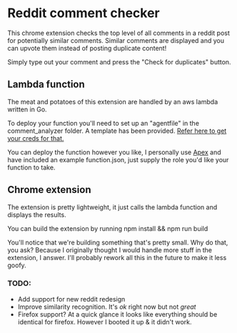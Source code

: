 # Reddit comment checker
This chrome extension checks the top level of all comments in a reddit post for potentially similar comments. Similar comments are displayed and you can upvote them instead of posting duplicate content!

Simply type out your comment and press the "Check for duplicates" button.

## Lambda function
The meat and potatoes of this extension are handled by an aws lambda written in Go.

To deploy your function you'll need to set up an "agentfile" in the comment_analyzer folder. A template has been provided. [Refer here to get your creds for that.](https://github.com/reddit-archive/reddit/wiki/oauth2)

You can deploy the function however you like, I personally use [Apex](http://apex.run/) and have included an example function.json, just supply the role you'd like your function to take.

## Chrome extension
The extension is pretty lightweight, it just calls the lambda function and displays the results.

You can build the extension by running npm install && npm run build

You'll notice that we're building something that's pretty small. Why do that, you ask? Because I originally thought I would handle more stuff in the extension, I answer. I'll probably rework all this in the future to make it less goofy.

### TODO:
- Add support for new reddit redesign
- Improve similarity recognition. It's _ok_ right now but not _great_
- Firefox support? At a quick glance it looks like everything should be identical for firefox. However I booted it up & it didn't work.

